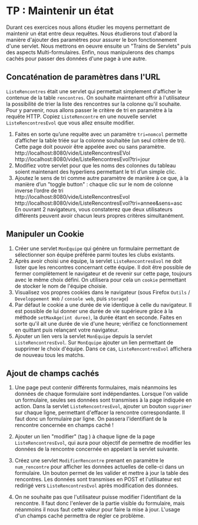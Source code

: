 # TP : Maintenir un état

Durant ces exercices nous allons étudier les moyens permettant de maintenir un état entre deux requêtes. 
Nous étudierons tout d'abord la manière d'ajouter des paramètres pour assurer le bon fonctionnement d'une servlet. Nous mettrons en oeuvre ensuite un "Trains de Servlets" puis des aspects Multi-formulaires. Enfin, nous manipulerons des champs cachés pour passer des données d'une page à une autre.

## Concaténation de paramètres dans l'URL

`ListeRencontres` était une servlet qui permettait simplement d'afficher le contenue de la table `rencontres`. On souhaite maintenant offrir à l'utilisateur la possibilité de trier la liste des rencontres sur la colonne qu'il souhaite. Pour y parvenir, nous allons passer le critère de tri en paramètre à la requête HTTP. Copiez `ListeRencontre` en une nouvelle servlet `ListeRencontresEvol` que vous allez ensuite modifier.

1. Faites en sorte qu’une requête avec un paramètre `tri=nomcol` permette d’afficher la table triée sur la colonne souhaitée
(un seul critère de tri). Cette page doit pouvoir être appelée avec ou sans paramètre.  
http://localhost:8080/vide/ListeRencontresEVol  
http://localhost:8080/vide/ListeRencontresEvol?tri=jour  
1. Modifiez votre servlet pour que les noms des colonnes du tableau soient maintenant des hyperliens permettant le tri d’un simple clic.
1. Ajoutez le sens de tri comme autre paramètre de manière à ce que, à la manière d’un "toggle button" : chaque clic sur le nom de colonne inverse l’ordre de tri  
http://localhost:8080/vide/ListeRencontresEvol  
http://localhost:8080/vide/ListeRencontresEvol?tri=annee&sens=asc  
En ouvrant 2 navigateurs, vous constaterez que deux utilisateurs différents peuvent avoir chacun leurs propres critères simultanément.

## Manipuler un Cookie

1. Créer une servlet `MonEquipe` qui génère un formulaire permettant de sélectionner son équipe préférée parmi toutes les clubs existants.
1. Après avoir choisi une équipe, la servlet `ListeRencontresEvol` ne doit lister que les rencontres concernant cette équipe. Il doit être possible de fermer complètement le navigateur et de revenir sur cette page, toujours avec le même choix défini. On utilisera pour cela un `cookie` permettant de stocker le nom de l'équipe choisie.
1. Visualisez vos propres cookies dans le navigateur (sous Firefox `Outils` / `Developpement Web` / `console web`, puis `storage`)
1. Par défaut le cookie a une durée de vie identique à celle du navigateur. Il est possible de lui donner une durée de vie supérieure grâce à la méthode `setMaxAge(int duree)`, la durée étant en seconde. Faites en sorte qu'il ait une durée de vie d'une heure; vérifiez ce fonctionnement en quittant puis relançant votre navigateur.
1. Ajouter un lien vers la servlet `MonEquipe` depuis la servlet `ListeRencontresEvol`. Sur `MonEquipe` ajouter un lien permettant de supprimer le choix d'équipe. Dans ce cas, `ListeRencontresEvol` affichera de nouveau tous les matchs.

## Ajout de champs cachés

1. Une page peut contenir différents formulaires, mais néanmoins les données de chaque formulaire sont indépendantes. Lorsque l'on valide un formulaire, seules ses données sont transmises à la page indiquée en action. Dans la servlet `ListeRencontresEvol`, ajouter un bouton `supprimer` sur chaque ligne, permettant d'effacer la rencontre correspondante. Il faut donc un formulaire par ligne. On passera l'identifiant de la rencontre concernée en champs caché !

1. Ajouter un lien "modifier" (tag <a>) à chaque ligne de la page `ListeRencontresEvol`, qui aura pour objectif de permettre de
modifier les données de la rencontre concernée en appelant la servlet suivante.

1. Créez une servlet `ModifierRencontre` prenant en paramètre le `num_rencontre` pour afficher les données actuelles de
celle-ci dans un formulaire. Un bouton permet de les valider et mettre à jour la table des rencontres. Les données sont
transmises en POST et l'utilisateur est redirigé vers `ListeRencontresEvol` après modification des données. 

1. On ne souhaite pas que l'utilisateur puisse  modifier l'identifiant de la rencontre. Il faut donc l'enlever de la partie visible du formulaire, mais néanmoins il nous faut cette valeur pour faire la mise à jour. L'usage d'un champs caché permettra de régler ce problème. 
